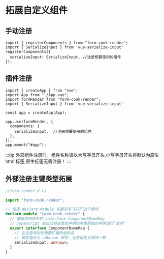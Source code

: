# 拓展自定义组件

## 手动注册

```ts:line-numbers {}
import { registerComponents } from "form-cook-render";
import { SerializeInput } from 'vue-serialize-input'
registerComponents({
  serializeInput: SerializeInput, //注册想要使用的组件
});
```

## 插件注册

```ts:line-numbers {}
import { createApp } from "vue";
import App from "./App.vue";
import formRender from "form-cook-render";
import { SerializeInput } from 'vue-serialize-input'

const app = createApp(App);

app.use(formRender, {
  components: {
    SerializeInput,  //注册想要使用的组件
  },
});
app.mount("#app");
```

:::tip
外部组件注册时，组件名称请以大写字母开头,小写字母开头将默认为原生 html 标签,原生标签无需注册！
:::

## 外部注册主键类型拓展

```ts
//form-render.d.ts

import "form-cook-render";

// 使用 declare module 关键字来“打开”这个模块
declare module "form-cook-render" {
  // 重新声明同名的 interface ComponentNameMap
  // TypeScript 会自动将这里的声明和库里原始的声明进行“合并”
  export interface ComponentNameMap {
    // 在这里添加你想要扩展的组件名
    // 属性值设为 unknown 即可，与原始定义保持一致
    SerializeInput: unknown;
  }
}
```
